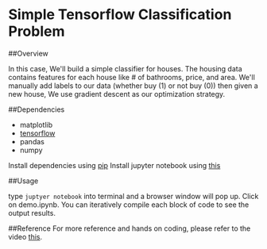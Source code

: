 # Simple Tensorflow Classification Problem

##Overview

In this case, We'll build a simple classifier for houses. The housing data contains features for each house like # of bathrooms, price, and area. We'll manually add labels to our data (whether buy (1) or not buy (0)) then given a new house, We use gradient descent as our optimization strategy.

##Dependencies

* matplotlib
* [tensorflow](https://www.tensorflow.org/get_started/os_setup)
* pandas
* numpy

Install dependencies using [pip](https://pip.pypa.io/en/stable/)
Install jupyter notebook using [this](http://jupyter.readthedocs.io/en/latest/install.html)

##Usage

type `juptyer notebook` into terminal and a browser window will pop up. Click on demo.ipynb. You can iteratively compile 
each block of code to see the output results.

##Reference
For more reference and hands on coding, please refer to the video [this](https://www.youtube.com/watch?v=4urPuRoT1sE).
